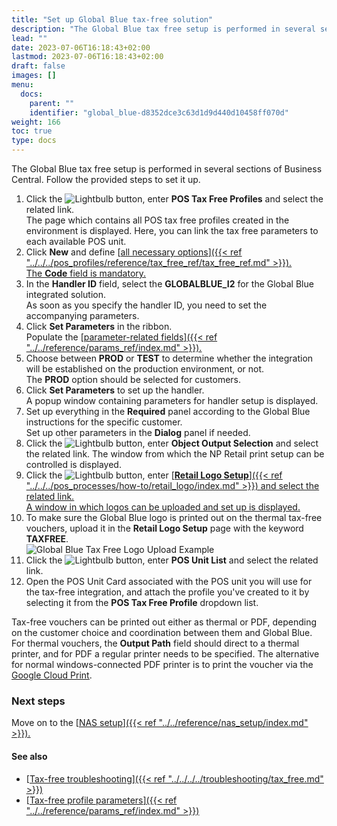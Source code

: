 ```yaml
---
title: "Set up Global Blue tax-free solution"
description: "The Global Blue tax free setup is performed in several sections of Business Central that are described in this article."
lead: ""
date: 2023-07-06T16:18:43+02:00
lastmod: 2023-07-06T16:18:43+02:00
draft: false
images: []
menu:
  docs:
    parent: ""
    identifier: "global_blue-d8352dce3c63d1d9d440d10458ff070d"
weight: 166
toc: true
type: docs
---
```


The Global Blue tax free setup is performed in several sections of Business Central. Follow the provided steps to set it up.

1. Click the ![Lightbulb](Lightbulb_icon.PNG) button, enter **POS Tax Free Profiles** and select the related link.               
   The page which contains all POS tax free profiles created in the environment is displayed. Here, you can link the tax free parameters to each available POS unit.
2. Click **New** and define [<ins>all necessary options<ins>]({{< ref "../../../pos_profiles/reference/tax_free_ref/tax_free_ref.md" >}}).   
   The **Code** field is mandatory. 
3. In the **Handler ID** field, select the **GLOBALBLUE_I2** for the Global Blue integrated solution.    
   As soon as you specify the handler ID, you need to set the accompanying parameters.
4. Click **Set Parameters** in the ribbon.     
   Populate the [<ins>parameter-related fields<ins>]({{< ref "../../reference/params_ref/index.md" >}}).
5. Choose between **PROD** or **TEST** to determine whether the integration will be established on the production environment, or not.         
   The **PROD** option should be selected for customers. 
6. Click **Set Parameters** to set up the handler.        
   A popup window containing parameters for handler setup is displayed.
7. Set up everything in the **Required** panel according to the Global Blue instructions for the specific customer.       
   Set up other parameters in the **Dialog** panel if needed.
8. Click the ![Lightbulb](Lightbulb_icon.PNG) button, enter **Object Output Selection** and select the related link.
   The window from which the NP Retail print setup can be controlled is displayed.       
9.  Click the ![Lightbulb](Lightbulb_icon.PNG) button, enter [<ins>**Retail Logo Setup**<ins>]({{< ref "../../../pos_processes/how-to/retail_logo/index.md" >}}) and select the related link.    
   A window in which logos can be uploaded and set up is displayed.   
10. To make sure the Global Blue logo is printed out on the thermal tax-free vouchers, upload it in the **Retail Logo Setup** page with the keyword **TAXFREE**.          
   ![Global Blue Tax Free Logo Upload Example](tax-free-logo-setup.png)        
11. Click the ![Lightbulb](Lightbulb_icon.PNG) button, enter **POS Unit List** and select the related link.               
12. Open the POS Unit Card associated with the POS unit you will use for the tax-free integration, and attach the profile you've created to it by selecting it from the **POS Tax Free Profile** dropdown list.
   

Tax-free vouchers can be printed out either as thermal or PDF, depending on the customer choice and coordination between them and Global Blue. For thermal vouchers, the **Output Path** field should direct to a thermal printer, and for PDF a regular printer needs to be specified. The alternative for normal windows-connected PDF printer is to print the voucher via the [<ins>Google Cloud Print<ins>](https://www.google.com/cloudprint/learn).

### Next steps

Move on to the [<ins>NAS setup<ins>]({{< ref "../../reference/nas_setup/index.md" >}}).

#### See also

- [<ins>Tax-free troubleshooting<ins>]({{< ref "../../../../troubleshooting/tax_free.md" >}})
- [<ins>Tax-free profile parameters<ins>]({{< ref "../../reference/params_ref/index.md" >}})